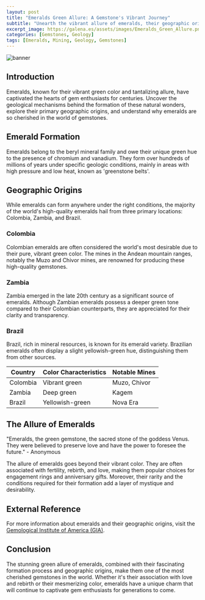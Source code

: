 ```yaml
---
layout: post
title: "Emeralds Green Allure: A Gemstone's Vibrant Journey"
subtitle: "Unearth the vibrant allure of emeralds, their geographic origins, and why they are so cherished."
excerpt_image: https://galena.es/assets/images/Emeralds_Green_Allure.png
categories: [Gemstones, Geology]
tags: [Emeralds, Mining, Geology, Gemstones]
---
```

![banner](https://galena.es/assets/images/Emeralds_Green_Allure.png "Image highlighting the vibrant allure of emeralds, showcasing their geographic origins and the reasons behind their cherished status as one of the most beloved gemstones in both mining and geology.")

## Introduction
Emeralds, known for their vibrant green color and tantalizing allure, have captivated the hearts of gem enthusiasts for centuries. Uncover the geological mechanisms behind the formation of these natural wonders, explore their primary geographic origins, and understand why emeralds are so cherished in the world of gemstones.

## Emerald Formation
Emeralds belong to the beryl mineral family and owe their unique green hue to the presence of chromium and vanadium. They form over hundreds of millions of years under specific geologic conditions, mainly in areas with high pressure and low heat, known as 'greenstone belts'.

## Geographic Origins
While emeralds can form anywhere under the right conditions, the majority of the world's high-quality emeralds hail from three primary locations: Colombia, Zambia, and Brazil.

### Colombia
Colombian emeralds are often considered the world's most desirable due to their pure, vibrant green color. The mines in the Andean mountain ranges, notably the Muzo and Chivor mines, are renowned for producing these high-quality gemstones.

### Zambia
Zambia emerged in the late 20th century as a significant source of emeralds. Although Zambian emeralds possess a deeper green tone compared to their Colombian counterparts, they are appreciated for their clarity and transparency.

### Brazil
Brazil, rich in mineral resources, is known for its emerald variety. Brazilian emeralds often display a slight yellowish-green hue, distinguishing them from other sources.

| Country | Color Characteristics | Notable Mines |
|---------|-----------------------|---------------|
| Colombia | Vibrant green | Muzo, Chivor |
| Zambia | Deep green | Kagem |
| Brazil | Yellowish-green | Nova Era |

## The Allure of Emeralds
"Emeralds, the green gemstone, the sacred stone of the goddess Venus. They were believed to preserve love and have the power to foresee the future." - Anonymous

The allure of emeralds goes beyond their vibrant color. They are often associated with fertility, rebirth, and love, making them popular choices for engagement rings and anniversary gifts. Moreover, their rarity and the conditions required for their formation add a layer of mystique and desirability.

## External Reference
For more information about emeralds and their geographic origins, visit the [Gemological Institute of America (GIA)](https://www.gia.edu/emerald-description).

## Conclusion
The stunning green allure of emeralds, combined with their fascinating formation process and geographic origins, make them one of the most cherished gemstones in the world. Whether it's their association with love and rebirth or their mesmerizing color, emeralds have a unique charm that will continue to captivate gem enthusiasts for generations to come.